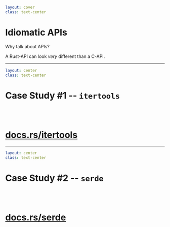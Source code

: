 ```yaml
layout: cover
class: text-center
```

# Idiomatic APIs

Why talk about APIs?

A Rust-API can look _very_ different than a C-API.

<Nr />

---

```yaml
layout: center
class: text-center
```

# Case Study #1 -- `itertools`

<div style="height: 32px"></div>

# [docs.rs/itertools](https://docs.rs/itertools/)

<Nr />

---

```yaml
layout: center
class: text-center
```

# Case Study #2 -- `serde`

<div style="height: 32px"></div>

# [docs.rs/serde](https://docs.rs/serde/)

<Nr />
